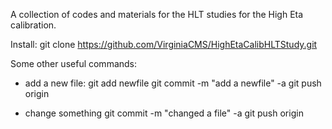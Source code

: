 
A collection of codes and materials for the HLT studies for the High Eta calibration.


Install:
git clone https://github.com/VirginiaCMS/HighEtaCalibHLTStudy.git

Some other useful commands:

- add a new file:
 git add newfile
 git commit -m "add a newfile" -a
 git push origin 

- change something
 git commit -m "changed a file" -a
 git push origin



